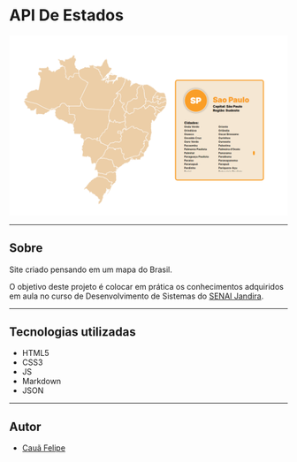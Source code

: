 # API De Estados
![PRINT](./img/capturar-estados.png)

---

## Sobre
Site criado pensando em um mapa do Brasil.

O objetivo deste projeto é colocar em prática os conhecimentos adquiridos em aula no curso de Desenvolvimento de Sistemas do [SENAI Jandira](https://jandira.sp.senai.br/).

---
## Tecnologias utilizadas
- HTML5
- CSS3
- JS
- Markdown
- JSON

---
## Autor
- [Cauã Felipe](https://github.com/alemao148)


